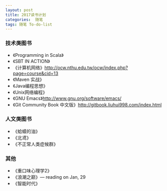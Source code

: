 ```yaml
---
layout: post
title: 2017读书计划
categories:  随笔
tags: 随笔 To-do-list
---
```


### 技术类图书

- 《Programming in Scala》
- 《SBT IN ACTION》
- 《计算机网络》http://ocw.nthu.edu.tw/ocw/index.php?page=course&cid=13
- 《Maven 实战》
- 《Java编程思想》
- 《Unix网络编程》
- 《GNU Emacs》http://www.gnu.org/software/emacs/
- 《Git Community Book 中文版》http://gitbook.liuhui998.com/index.html


### 人文类图书

- 《蛤蟆的油》
- 《北鸢》
- 《不正常人类症候群》



### 其他

- 《重口味心理学2》
- 《浪潮之巅》— reading on Jan, 29
- 《智能时代》

